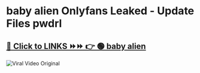 
 # baby alien Onlyfans Leaked - Update Files pwdrl

## <h2><a href="https://clipsfans.com/baby_alien&ref=git">🔗 Click to LINKS ⏩⏩ 👉 🟢 baby alien </a></h2>

<a href="https://clipsfans.com/baby_alien&ref=git" rel="nofollow" data-target="animated-image.originalLink"><img src="https://i.ibb.co.com/xMMVF88/686577567.gif" alt="Viral Video Original" style="max-width: 100%; display: inline-block;" data-target="animated-image.originalImage"></a>


